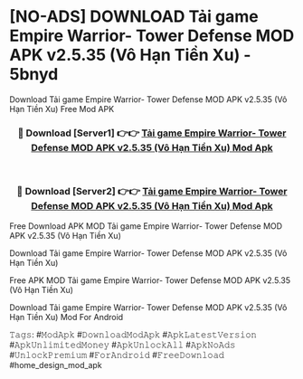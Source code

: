 # [NO-ADS] DOWNLOAD Tải game Empire Warrior- Tower Defense MOD APK v2.5.35 (Vô Hạn Tiền Xu) - 5bnyd
Download Tải game Empire Warrior- Tower Defense MOD APK v2.5.35 (Vô Hạn Tiền Xu) Free Mod APK

<div align="center">
<h3>🔴 Download [Server1] 👉👉 <a href="https://apk-comot.site?title=Tải_game_Empire_Warrior-_Tower_Defense_MOD_APK_v2.5.35_(Vô_Hạn_Tiền_Xu)">Tải game Empire Warrior- Tower Defense MOD APK v2.5.35 (Vô Hạn Tiền Xu) Mod Apk</a></h3><br>

<h3>🔴 Download [Server2] 👉👉 <a href="https://apk-comot.site?title=Tải_game_Empire_Warrior-_Tower_Defense_MOD_APK_v2.5.35_(Vô_Hạn_Tiền_Xu)">Tải game Empire Warrior- Tower Defense MOD APK v2.5.35 (Vô Hạn Tiền Xu) Mod Apk</a></h3>
</div>


Free Download APK MOD Tải game Empire Warrior- Tower Defense MOD APK v2.5.35 (Vô Hạn Tiền Xu)

Download Tải game Empire Warrior- Tower Defense MOD APK v2.5.35 (Vô Hạn Tiền Xu) 

Free APK MOD Tải game Empire Warrior- Tower Defense MOD APK v2.5.35 (Vô Hạn Tiền Xu) 

Download Tải game Empire Warrior- Tower Defense MOD APK v2.5.35 (Vô Hạn Tiền Xu) Mod For Android

𝚃𝚊𝚐𝚜: #𝙼𝚘𝚍𝙰𝚙𝚔 #𝙳𝚘𝚠𝚗𝚕𝚘𝚊𝚍𝙼𝚘𝚍𝙰𝚙𝚔 #𝙰𝚙𝚔𝙻𝚊𝚝𝚎𝚜𝚝𝚅𝚎𝚛𝚜𝚒𝚘𝚗 #𝙰𝚙𝚔𝚄𝚗𝚕𝚒𝚖𝚒𝚝𝚎𝚍𝙼𝚘𝚗𝚎𝚢 #𝙰𝚙𝚔𝚄𝚗𝚕𝚘𝚌𝚔𝙰𝚕𝚕 #𝙰𝚙𝚔𝙽𝚘𝙰𝚍𝚜 #𝚄𝚗𝚕𝚘𝚌𝚔𝙿𝚛𝚎𝚖𝚒𝚞𝚖 #𝙵𝚘𝚛𝙰𝚗𝚍𝚛𝚘𝚒𝚍 #𝙵𝚛𝚎𝚎𝙳𝚘𝚠𝚗𝚕𝚘𝚊𝚍 #home_design_mod_apk